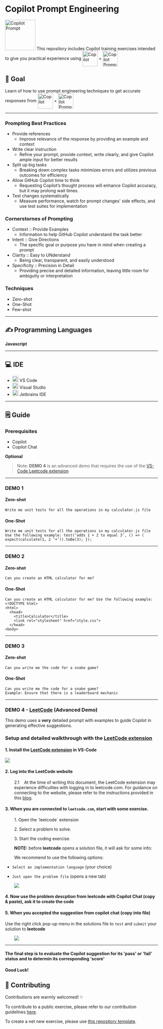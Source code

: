 <!-- markdownlint-disable MD024 -->
<!-- markdownlint-disable MD045 -->

# Copilot Prompt Engineering

<img src="docs/images/copilot-prompt.png" alt="Copilot Prompt" width="100"/>
This repository includes Copilot training exercises intended to give you practical experience using
<img src="docs/images/copilot.png" alt="Copilot" width="50" align="center"/> +
<img src="docs/images/copilot-chat.png" alt="Copilot Prompt" width="50" align="center"/>

## 🎯 Goal

Learn of how to use prompt engineering techniques to get accurate responses from
<img src="docs/images/copilot.png" alt="Copilot" width="50" align="center"/> +
<img src="docs/images/copilot-chat.png" alt="Copilot Prompt" width="50" align="center"/>

---

### Prompting Best Practices

- Provide references
  - Improve relevance of the response by providing an example and context
- Write clear instruction
  - Refine your prompt, provide context, write clearly, and give Copilot ample input for better results
- Split up big tasks
  - Breaking down complex tasks minimizes errors and utilizes previous outcomes for efficiency
- Allow GitHub Copilot time to think
  - Requesting Copilot’s thought process will enhance Copilot accuracy, but it may prolong wait times.
- Test changes systematically
  - Measure performance, watch for prompt changes' side effects, and use test suites for implementation

### Cornerstornes of Prompting

- Context :: Provide Examples
  - Information to help GitHub Copilot understand the task better
- Intent :: Give Directions
  - The specific goal or purpose you have in mind when creating a prompt
- Clarity :: Easy to UNderstand
  - Being clear, transparent, and easily understood
- Specificity :: Precision in Detail
  - Providing precise and detailed information, leaving little room for ambiguity or interpretation

### Techniques

- Zero-shot
- One-Shot
- Few-shot

---

## ✍️ Programming Languages

**Javascript**

---

## 💻 IDE

- <img src="docs/images/ide-vscode.png" alt="Visual Studio Code" width="20"/> VS Code
- <img src="docs/images/ide-vs.png" alt="Visual Studio" width="20"/> Visual Studio
- <img src="docs/images/ide-jetbrains.png" alt="Jetbrains IDE" width="20"/> Jetbrains IDE

---

## 🗒️ Guide

### Prerequisites

- Copilot
- Copilot Chat

**Optional**
>Note: **DEMO 4** is an advanced demo that requires the use of the [VS-Code Leetcode extension](https://marketplace.visualstudio.com/items?itemName=LeetCode.vscode-leetcode)

---

### DEMO 1

#### Zero-shot

```text
Write me unit tests for all the operations in my calculator.js file
```

#### One-Shot

 ```text
 Write me unit tests for all the operations in my calculator.js file
Use the following example: test(‘adds 1 + 2 to equal 3’, () => ( expect(calculate(1, 2 ‘+’)).toBe(3); });
```

---

### DEMO 2

#### Zero-shot

```text
Can you create an HTML calculator for me?
```

#### One-Shot

```text
Can you create an HTML calculator for me? Use the following example:  
<!DOCTYPE html>
<html>
  <head>
    <title>Calculator</title>
    <link rel="stylesheet" href="style.css">
  </head>
<body> 
```

---

### DEMO 3

#### Zero-shot

```text
Can you write me the code for a snake game?
```

#### One-Shot

```text
Can you write me the code for a snake game? 
Example: Ensure that there is a leaderboard mechanic
```

---

### DEMO 4 - [LeetCode](https://leetcode.com) (Advanced Demo)

This demo uses a **very** detailed prompt with examples to guide Copilot in generating effective suggestions.

### Setup and detailed walkthrough with the <a href="https://marketplace.visualstudio.com/items?itemName=LeetCode.vscode-leetcode">LeetCode extension</a>
<p></summary>

#### 1. Install the <a href="https://marketplace.visualstudio.com/items?itemName=LeetCode.vscode-leetcode">LeetCode extension</a> in VS-Code

   <img src="docs/images/leetcode-plugin.png"/>

#### 2. Log into the LeetCode website

 <p style="margin-left: 30px;">2.1 &nbsp; &nbsp;At the time of writing this document, the LeetCode extension may experience difficulties with logging in to leetcode.com. For guidance on connecting to the website, please refer to the instructions provided in this <a href="https://betterprogramming.pub/work-on-leetcode-problems-in-vs-code-5fedf1a06ca1">blog</a>.</p>

#### 3. When you are connected to `leetcode.com`, start with some exercise.

<p style="margin-left: 30px;">1. Open the `leetcode` extension
</p>
<p style="margin-left: 30px;">2. Select a problem to solve.
</p>
<p style="margin-left: 30px;">3. Start the coding exercise.
</p>
<p style="margin-left: 30px;"><b>NOTE:</b> before <b>leetcode</b> opens a solution file, it will ask for some info:
</p>
<p style="margin-left: 30px;">We recommend to use the following options:

- `Select an implementation language` (your choice)

- `Just open the problem file` (opens a new tab)

</p>

<p style="margin-left: 30px;"><img src="docs/images/leetcode-overview-1.svg"/></p>

#### 4. Now use the problem descption from **leetcode** with Copilot Chat (copy & paste), ask it to create the code

#### 5. When you accepted the suggestion from copilot chat (copy into file)
Use the right click pop-up menu in the solutions file to `test` and `submit` your solution to **leetcode**

<p style="margin-left: 30px;"><img src="docs/images/leetcode-popup.png"/></p>

---

#### The final step is to evaluate the Copilot suggestion for its 'pass' or 'fail' status and to determin its corresponding 'score'

#### Good Luck!

## 🤝 Contributing

Contributions are warmly welcomed! ✨

To contribute to a public exercise, please refer to our contribution guidelines [here](https://github.com/ps-copilot-sandbox/.github/blob/main/.github/CONTRIBUTING.md).

To create a net new exercise, please use [this repository template](https://github.com/ps-copilot-sandbox/copilot-exercise-template).
